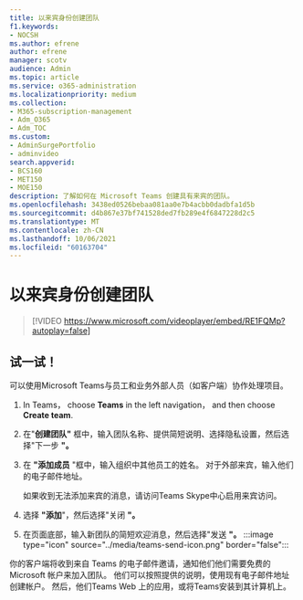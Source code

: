 ```yaml
---
title: 以来宾身份创建团队
f1.keywords:
- NOCSH
ms.author: efrene
author: efrene
manager: scotv
audience: Admin
ms.topic: article
ms.service: o365-administration
ms.localizationpriority: medium
ms.collection:
- M365-subscription-management
- Adm_O365
- Adm_TOC
ms.custom:
- AdminSurgePortfolio
- adminvideo
search.appverid:
- BCS160
- MET150
- MOE150
description: 了解如何在 Microsoft Teams 创建具有来宾的团队。
ms.openlocfilehash: 3438ed0526bebaa081aa0e7b4acbb0dadbfa1d5b
ms.sourcegitcommit: d4b867e37bf741528ded7fb289e4f6847228d2c5
ms.translationtype: MT
ms.contentlocale: zh-CN
ms.lasthandoff: 10/06/2021
ms.locfileid: "60163704"
---
```

# <a name="create-a-team-with-guests"></a>以来宾身份创建团队

> [!VIDEO https://www.microsoft.com/videoplayer/embed/RE1FQMp?autoplay=false]

## <a name="try-it"></a>试一试！

可以使用Microsoft Teams与员工和业务外部人员（如客户端）协作处理项目。

1. In Teams， choose **Teams** in the left navigation， and then choose **Create team**.
2. 在"**创建团队"** 框中，输入团队名称、提供简短说明、选择隐私设置，然后选择"下一步 **"。**
3. 在  **"添加成员**  "框中，输入组织中其他员工的姓名。 对于外部来宾，输入他们的电子邮件地址。

    如果收到无法添加来宾的消息，请访问Teams Skype中心启用来宾访问。

1. 选择 **"添加**"，然后选择"关闭 **"。**
2. 在页面底部，输入新团队的简短欢迎消息，然后选择"发送 **"。** :::image type="icon" source="../media/teams-send-icon.png" border="false":::   

你的客户端将收到来自 Teams 的电子邮件邀请，通知他们他们需要免费的 Microsoft 帐户来加入团队。 他们可以按照提供的说明，使用现有电子邮件地址创建帐户。 然后，他们Teams Web 上的应用，或将Teams安装到其计算机上。